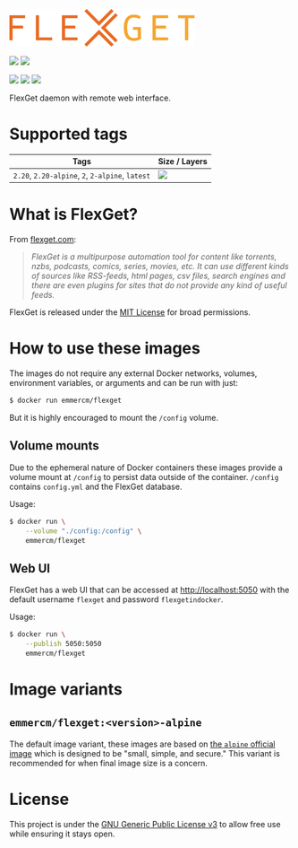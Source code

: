 [![](https://raw.githubusercontent.com/emmercm/docker-flexget/assets/flexget.png)](https://flexget.com/)

[![](https://badgen.net/badge/emmercm/flexget/blue?icon=docker)](https://hub.docker.com/r/emmercm/flexget)
[![](https://badgen.net/docker/pulls/emmercm/flexget?icon=docker)](https://hub.docker.com/r/emmercm/flexget)

[![](https://badgen.net/badge/emmercm/docker-flexget/purple?icon=github)](https://github.com/emmercm/docker-flexget)
[![](https://badgen.net/circleci/github/emmercm/docker-flexget/master?icon=circleci)](https://github.com/emmercm/docker-flexget/blob/master/.circleci/config.yml)
[![](https://badgen.net/github/license/emmercm/docker-flexget?color=grey)](https://github.com/emmercm/docker-flexget/blob/master/LICENSE)

FlexGet daemon with remote web interface.

# Supported tags

| Tags | Size / Layers |
|-|-|
| `2.20`, `2.20-alpine`, `2`, `2-alpine`, `latest` | [![](https://images.microbadger.com/badges/image/emmercm/flexget:2.20.svg)](https://microbadger.com/images/emmercm/flexget:2.20 "Get your own image badge on microbadger.com") |

# What is FlexGet?

From [flexget.com](https://flexget.com/):

> _FlexGet is a multipurpose automation tool for content like torrents, nzbs, podcasts, comics, series, movies, etc. It can use different kinds of sources like RSS-feeds, html pages, csv files, search engines and there are even plugins for sites that do not provide any kind of useful feeds._

FlexGet is released under the [MIT License](https://github.com/Flexget/Flexget/blob/develop/LICENSE) for broad permissions.

# How to use these images

The images do not require any external Docker networks, volumes, environment variables, or arguments and can be run with just:

```bash
$ docker run emmercm/flexget
```

But it is highly encouraged to mount the `/config` volume.

## Volume mounts

Due to the ephemeral nature of Docker containers these images provide a volume mount at `/config` to persist data outside of the container. `/config` contains `config.yml` and the FlexGet database.

Usage:

```bash
$ docker run \
    --volume "./config:/config" \
    emmercm/flexget
```

## Web UI

FlexGet has a web UI that can be accessed at [http://localhost:5050](http://localhost:5050) with the default username `flexget` and password `flexgetindocker`.

Usage:

```bash
$ docker run \
    --publish 5050:5050
    emmercm/flexget
```

# Image variants

## `emmercm/flexget:<version>-alpine`

The default image variant, these images are based on [the `alpine` official image](https://hub.docker.com/_/alpine) which is designed to be "small, simple, and secure." This variant is recommended for when final image size is a concern.

# License

This project is under the [GNU Generic Public License v3](https://github.com/emmercm/docker-flexget/blob/master/LICENSE) to allow free use while ensuring it stays open.
